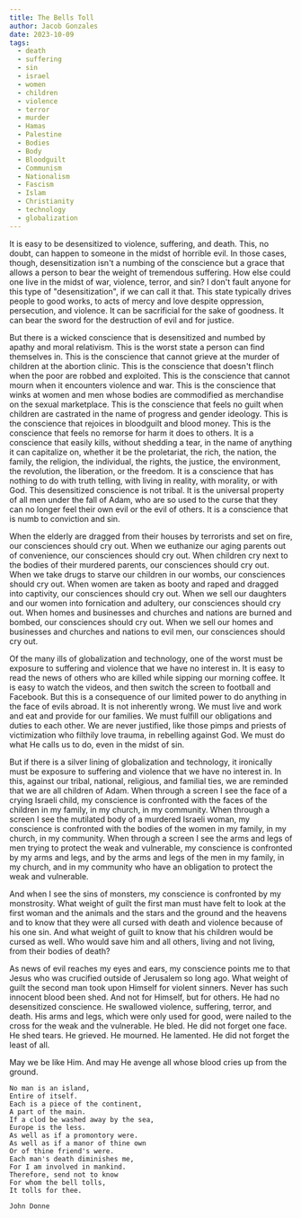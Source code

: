 ```yaml
---
title: The Bells Toll
author: Jacob Gonzales
date: 2023-10-09
tags:
  - death
  - suffering
  - sin
  - israel
  - women
  - children
  - violence
  - terror
  - murder
  - Hamas
  - Palestine
  - Bodies
  - Body
  - Bloodguilt
  - Communism
  - Nationalism
  - Fascism
  - Islam
  - Christianity
  - technology
  - globalization
---
```

It is easy to be desensitized to violence, suffering, and death. This, no doubt, can happen to someone in the midst of horrible evil. In those cases, though, desensitization isn't a numbing of the conscience but a grace that allows a person to bear the weight of tremendous suffering. How else could one live in the midst of war, violence, terror, and sin? I don't fault anyone for this type of "desensitization", if we can call it that. This state typically drives people to good works, to acts of mercy and love despite oppression, persecution, and violence. It can be sacrificial for the sake of goodness. It can bear the sword for the destruction of evil and for justice. 

But there is a wicked conscience that is desensitized and numbed by apathy and moral relativism. This is the worst state a person can find themselves in. This is the conscience that cannot grieve at the murder of children at the abortion clinic. This is the conscience that doesn't flinch when the poor are robbed and exploited. This is the conscience that cannot mourn when it encounters violence and war. This is the conscience that winks at women and men whose bodies are commodified as merchandise on the sexual marketplace. This is the conscience that feels no guilt when children are castrated in the name of progress and gender ideology. This is the conscience that rejoices in bloodguilt and blood money. This is the conscience that feels no remorse for harm it does to others. It is a conscience that easily kills, without shedding a tear, in the name of anything it can capitalize on, whether it be the proletariat, the rich, the nation, the family, the religion, the individual, the rights, the justice, the environment, the revolution, the liberation, or the freedom. It is a conscience that has nothing to do with truth telling, with living in reality, with morality, or with God. This desensitized conscience is not tribal. It is the universal property of all men under the fall of Adam, who are so used to the curse that they can no longer feel their own evil or the evil of others. It is a conscience that is numb to conviction and sin.

When the elderly are dragged from their houses by terrorists and set on fire, our consciences should cry out. When we euthanize our aging parents out of convenience, our consciences should cry out. When children cry next to the bodies of their murdered parents, our consciences should cry out. When we take drugs to starve our children in our wombs, our consciences should cry out. When women are taken as booty and raped and dragged into captivity, our consciences should cry out. When we sell our daughters and our women into fornication and adultery, our consciences should cry out. When homes and businesses and churches and nations are burned and bombed, our consciences should cry out. When we sell our homes and businesses and churches and nations to evil men, our consciences should cry out.

Of the many ills of globalization and technology, one of the worst must be exposure to suffering and violence that we have no interest in. It is easy to read the news of others who are killed while sipping our morning coffee. It is easy to watch the videos, and then switch the screen to football and Facebook. But this is a consequence of our limited power to do anything in the face of evils abroad. It is not inherently wrong. We must live and work and eat and provide for our families. We must fulfill our obligations and duties to each other. We are never justified, like those pimps and priests of victimization who filthily love trauma, in rebelling against God. We must do what He calls us to do, even in the midst of sin. 

But if there is a silver lining of globalization and technology, it ironically must be exposure to suffering and violence that we have no interest in. In this, against our tribal, national, religious, and familial ties, we are reminded that we are all children of Adam. When through a screen I see the face of a crying Israeli child, my conscience is confronted with the faces of the children in my family, in my church, in my community. When through a screen I see the mutilated body of a murdered Israeli woman, my conscience is confronted with the bodies of the women in my family, in my church, in my community. When through a screen I see the arms and legs of men trying to protect the weak and vulnerable, my conscience is confronted by my arms and legs, and by the arms and legs of the men in my family, in my church, and in my community who have an obligation to protect the weak and vulnerable.

And when I see the sins of monsters, my conscience is confronted by my monstrosity. What weight of guilt the first man must have felt to look at the first woman and the animals and the stars and the ground and the heavens and to know that they were all cursed with death and violence because of his one sin. And what weight of guilt to know that his children would be cursed as well. Who would save him and all others, living and not living, from their bodies of death?

As news of evil reaches my eyes and ears, my conscience points me to that Jesus who was crucified outside of Jerusalem so long ago. What weight of guilt the second man took upon Himself for violent sinners. Never has such innocent blood been shed. And not for Himself, but for others. He had no desensitized conscience. He swallowed violence, suffering, terror, and death. His arms and legs, which were only used for good, were nailed to the cross for the weak and the vulnerable. He bled. He did not forget one face. He shed tears. He grieved. He mourned. He lamented. He did not forget the least of all. 

May we be like Him. And may He avenge all whose blood cries up from the ground.

	No man is an island,
	Entire of itself.
	Each is a piece of the continent,
	A part of the main.
	If a clod be washed away by the sea,
	Europe is the less.
	As well as if a promontory were.
	As well as if a manor of thine own
	Or of thine friend's were.
	Each man's death diminishes me,
	For I am involved in mankind.
	Therefore, send not to know
	For whom the bell tolls,
	It tolls for thee.
	
	John Donne

